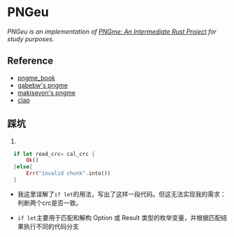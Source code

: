 # PNGeu

*PNGeu is an implementation of [PNGme: An Intermediate Rust Project](https://picklenerd.github.io/pngme_book/) for study purposes.*


## Reference
- [pngme_book](https://picklenerd.github.io/pngme_book/)
- [gabebw's pngme](https://github.com/gabebw/pngme)
- [makisevon's pngme](https://github.com/makisevon/pngme)
- [clap](https://docs.rs/clap/latest/clap/_cookbook/index.html)

## 踩坑
1. 
  ```Rust
    if let read_crc= cal_crc {
        Ok()
    }else{
        Err("invalid chunk".into())
    }
  ```
  
  - 我这里误解了`if let`的用法，写出了这样一段代码。但这无法实现我的需求：判断两个crc是否一致。

  - `if let`主要用于匹配和解构 Option 或 Result 类型的枚举变量，并根据匹配结果执行不同的代码分支
  
